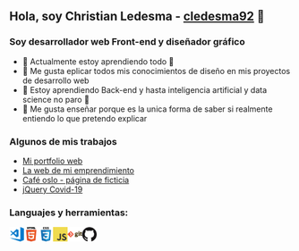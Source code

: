 ## Hola, soy Christian Ledesma - [cledesma92][website] 👋

### Soy desarrollador web Front-end y diseñador gráfico
- 🌱 Actualmente estoy aprendiendo todo 🤣
- 🎨 Me gusta eplicar todos mis conocimientos de diseño en mis proyectos de desarrollo web
- 🚀 Estoy aprendiendo Back-end y hasta inteligencia artificial y data science no paro 💪
- 🧠 Me gusta enseñar porque es la unica forma de saber si realmente entiendo lo que pretendo explicar

### Algunos de mis trabajos
- [Mi portfolio web][website]
- [La web de mi emprendimiento][cvconestilo]
- [Café oslo - página de ficticia][oslo]
- [jQuery Covid-19][CovidARG]

### Languajes y herramientas:

<img align="left" alt="Visual Studio Code" width="26px" src="https://raw.githubusercontent.com/github/explore/80688e429a7d4ef2fca1e82350fe8e3517d3494d/topics/visual-studio-code/visual-studio-code.png" />
<img align="left" alt="HTML5" width="26px" src="https://raw.githubusercontent.com/github/explore/80688e429a7d4ef2fca1e82350fe8e3517d3494d/topics/html/html.png" />
<img align="left" alt="CSS3" width="26px" src="https://raw.githubusercontent.com/github/explore/80688e429a7d4ef2fca1e82350fe8e3517d3494d/topics/css/css.png" />
<img align="left" alt="JavaScript" width="26px" src="https://raw.githubusercontent.com/github/explore/80688e429a7d4ef2fca1e82350fe8e3517d3494d/topics/javascript/javascript.png" />
<img align="left" alt="Git" width="26px" src="https://raw.githubusercontent.com/github/explore/80688e429a7d4ef2fca1e82350fe8e3517d3494d/topics/git/git.png" />
<img align="left" alt="GitHub" width="26px" src="https://raw.githubusercontent.com/github/explore/78df643247d429f6cc873026c0622819ad797942/topics/github/github.png" />
<br />

[website]: https://cledesma92.netlify.app
[youtube]: https://www.youtube.com/channel/UCwC0dGRBoKdQYqANnqYOhGA 
[linkedin]: https://www.linkedin.com/in/cledesma92/
[instagram]: https://instagram.com/cvconestilo
[cvconestilo]: https://cvconestilo.netlify.app/
[oslo]: https://cafeoslo.netlify.app/
[CovidARG]: https://covidarg.netlify.app/
